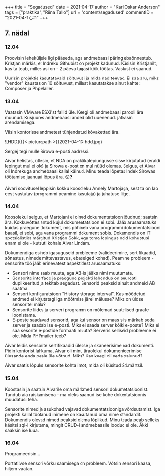 +++
title = "Segadused"
date = 2021-04-17
author = "Karl Oskar Anderson"
tags = ["praktika", "Riina Tallo"]
url = "content/segadused"
commentID = "2021-04-17_#1"
+++

## 7. nädal

### 12.04
Proovisin leheküljele ligi pääseda, aga andmebaasi päring ebaõnnestub. Kristjan märkis, et Indreku Githubist on projekt kadunud. Küsisin Kristjanilt, kas ta teab, milles asi on - 2 päeva tagasi kõik töötas. Vastust ei saanud.

Uurisin projektis kasutatavaid sõltuvusi ja mida nad teevad. Ei saa aru, miks "vendor" kaustas on 10 sõltuvust, millest kasutatakse ainult kahte: Composer ja PhpMailer. 

### 13.04
Vaatasin VMware ESXi'st failid üle. Keegi oli andmebaasi parooli ära muunud. Kusjuures andmebaasi anded olid uuenenud. jätkasin arendamisega.

Viisin kontorisse andmetest tühjendatud kõvakettad ära.

![HDD]({{< picturepath >}}2021-04-13-hdd.jpg)

Sergej tegi mulle Sirowa e-posti aadressi. 

Aivar helistas, ütlesin, et NDA on praktikalepiungusse sisse kirjutatud (eraldi lepingut mul ei ole) ja Sirowa e-post on mul nüüd olemas. Selgus, et Aivar oli Indrekuga andmebaasi kallal käinud. Minu teada lõpetas Indek Sirowas töötamise jaanuari lõpus ära. :confused::question:

Aivari soovitusel leppisin kokku koosoleku Annely Martojaga, sest ta on lao eest vastutav (programmi peamine kasutaja) ja juhatuse liige.

### 14.04
Koosolekul selgus, et Martojani ei olnud dokumentatsioon jõudnud; saatsin ära. Kokkuvõttes antud kujul dokumentatsioon ei sobi. Jääb arusaamatuks kuidas praegune dokument, mis põhineb vana programmi dokumentatsiooni baasil, ei sobi, aga vana programmi dokument sobis. Dokumendis on IT spetsialistiks märgitud Kristjan Sokk, aga tema lepingus neid kohustusi enam ei ole - kutsuti kohale Aivar Lindam. 

Dokumendiga esineb igasuguseid probleeme (valideerimine, sertifikaadid, sõnastus, nimede mittevastavus, ebaselged kohad). Peamine probleem - sensorite töö jääb erinevatest aspektidest arusaamatuks:
* Sensori nime saab muuta, aga AB-is jääks nimi muutumata.
* Sensorite interface ja praegune projekti lahendus on suuresti duplikeeritud ja tekitab segadust. Sensorid peaksid ainult andmeid AB saatma.
* Sensori konfiguratsioon "History storage interval". Kas mõõdetud andmed ei kirjutatagi iga mõõtmise järel mälusse? Miks on üldse sensoritel mälu? 
* Sensorite liides ja serveri programm on mõlemad suutelised graafe joonistama.
* E-poste saadavad sensorid, aga kui sensor on maas siis märkab seda server ja saadab ise e-posti. Miks ei saada server kõiki e-poste? Miks ei saa sesorite e-postide formaati muuta? Serveris selliseid probleeme ei ole. Mida PHPmailer teeb?

Aivar leidis sensorite sertifikaadid ülesse ja skaneerisime nad dokumenti. Pidin kontorist lahkuma, Aivar oli minu äraolekul dokumenteerimise ülesande enda peale üle võtnud. Miks? Kas keegi oli seda palunud?

Aivar saatis lõpuks sensorite kohta infot, mida oli küsitud 24.märtsil. 

### 15.04
Koostasin ja saatsin Aivarile oma märkmed sensori dokumetatsioonist. Tundub aia raiskamisena - ma oleks saanud ise kohe dokentatsioonis muudatusi teha.

Sensorite nimed ja asukohad vajavad dokumentatsiooniga võrdsutamist. Iga projekti kallal töötanud inimene on kasutanud oma nime standardit. Dokumendis olevad nimed peaksid olema lõplikud. Minu teada peab selleks käsitsi sql-i kirjutama, mingit CRUD-i andmebaasile loodud ei ole. Äkki saaksin ise luua.

### 16.04
Programeerisin...

Portatiivse sensori võrku saamisega on probleem. Võtsin sensori kaasa, hiljem vaatan.
